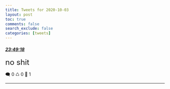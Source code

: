 ```yaml
---
title: Tweets for 2020-10-03
layout: post
toc: true
comments: false
search_exclude: false
categories: [tweets]
---
```



#### <a href = "https://twitter.com/deepfates/status/1312630855085498368">*23:49:18*</a>

<font size="5">no shit</font>



🗨️ 0 ♺ 0 🤍  1   

---
    
            

